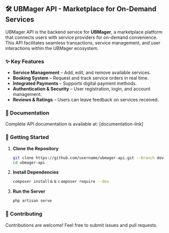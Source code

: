 ## 🛠️ UBMager API - Marketplace for On-Demand Services  

UBMager API is the backend service for **UBMager**, a marketplace platform that connects users with service providers for on-demand convenience. This API facilitates seamless transactions, service management, and user interactions within the UBMager ecosystem.  

### ✨ Key Features  
- **Service Management** – Add, edit, and remove available services.  
- **Booking System** – Request and track service orders in real time.  
- **Integrated Payments** – Supports digital payment methods.  
- **Authentication & Security** – User registration, login, and account management.  
- **Reviews & Ratings** – Users can leave feedback on services received.  

### 📖 Documentation  
Complete API documentation is available at: [documentation-link]  

### 🚀 Getting Started  
1. **Clone the Repository**  
   ```bash
   git clone https://github.com/username/ubmager-api.git --branch dev
   cd ubmager-api
   ```  
2. **Install Dependencies**  
   ```bash
   composer install＆＆ｃomposer require --dev
   ```  
3. **Run the Server**  
   ```bash
   php artisan serve
   ```  

### 🤝 Contributing  
Contributions are welcome! Feel free to submit issues and pull requests.  

